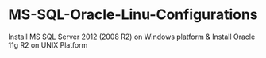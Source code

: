 # MS-SQL-Oracle-Linu-Configurations
Install MS SQL Server 2012 (2008 R2) on Windows platform &amp; Install Oracle 11g R2 on UNIX Platform
